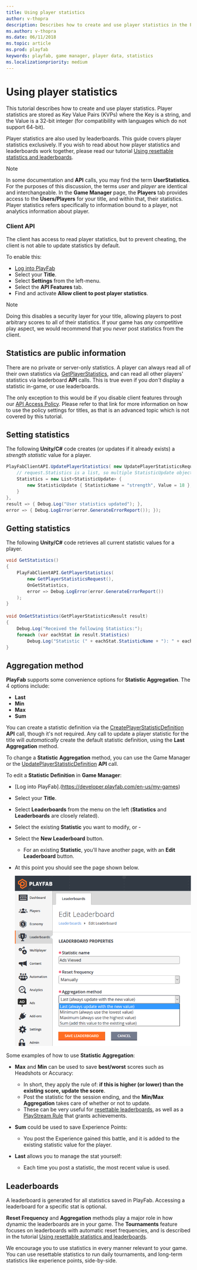 ```yaml
---
title: Using player statistics
author: v-thopra
description: Describes how to create and use player statistics in the PlayFab Game Manager.
ms.author: v-thopra
ms.date: 06/11/2018
ms.topic: article
ms.prod: playfab
keywords: playfab, game manager, player data, statistics
ms.localizationpriority: medium
---
```


# Using player statistics

This tutorial describes how to create and use player statistics. Player statistics are stored as Key Value Pairs (KVPs) where the Key is a string, and the Value is a 32-bit integer (for compatibility with languages which do not support 64-bit).

Player statistics are also used by leaderboards. This guide covers player statistics exclusively. If you wish to read about how player statistics and leaderboards work together, please read our tutorial [Using resettable statistics and leaderboards](../../social/tournaments-leaderboards/using-resettable-statistics-and-leaderboards.md).


> [!NOTE]
> In some documentation and **API** calls, you may find the term **UserStatistics**. For the purposes of this discussion, the terms *user* and *player* are identical and interchangeable. In the **Game Manager** page, the **Players** tab provides access to the **Users/Players** for your title, and within that, their statistics. Player statistics refers specifically to information bound to a player, not analytics information about player.

### Client API

The client has access to read player statistics, but to prevent cheating, the client is not able to update statistics by default.

To enable this:

- [Log into PlayFab](https://developer.playfab.com/en-us/my-games)
- Select your **Title**.
- Select **Settings** from the left-menu.
- Select the **API Features** tab.
- Find and activate **Allow client to post player statistics**.

> [!NOTE]
> Doing this disables a security layer for your title, allowing players to post arbitrary scores to all of their statistics. If your game has *any* competitive play aspect, we would recommend that you *never* post statistics from the client.

## Statistics are public information

There are no private or server-only statistics. A player can always read all of their own statistics via [GetPlayerStatistics](xref:titleid.playfabapi.com.client.playerdatamanagement.getplayerstatistics), and  can read all other players' statistics via leaderboard **API** calls. This is true even if you *don't* display a statistic in-game, or use leaderboards.

The only exception to this would be if you disable client features through our [API Access Policy](../../config/gamemanager/api-access-policy.md). Please refer to that link for more information on how to use the policy settings for titles, as that is an advanced topic which is not covered by this tutorial.

## Setting statistics

The following **Unity/C#** code creates (or updates if it already exists) a *strength statistic* value for a player.

```csharp
PlayFabClientAPI.UpdatePlayerStatistics( new UpdatePlayerStatisticsRequest {
    // request.Statistics is a list, so multiple StatisticUpdate objects can be defined if required.
    Statistics = new List<StatisticUpdate> {
        new StatisticUpdate { StatisticName = "strength", Value = 18 },
    }
},
result => { Debug.Log("User statistics updated"); },
error => { Debug.LogError(error.GenerateErrorReport()); });
```

## Getting statistics

The following **Unity/C#** code retrieves all current statistic values for a player.

```csharp
void GetStatistics()
{
    PlayFabClientAPI.GetPlayerStatistics(
        new GetPlayerStatisticsRequest(),
        OnGetStatistics,
        error => Debug.LogError(error.GenerateErrorReport())
    );
}

void OnGetStatistics(GetPlayerStatisticsResult result)
{
    Debug.Log("Received the following Statistics:");
    foreach (var eachStat in result.Statistics)
        Debug.Log("Statistic (" + eachStat.StatisticName + "): " + eachStat.Value);
}
```

## Aggregation method

**PlayFab** supports some convenience options for **Statistic Aggregation**. The 4 options include:

- **Last**
- **Min**
- **Max**
- **Sum**

You can create a statistic definition via the [CreatePlayerStatisticDefinition](xref:titleid.playfabapi.com.admin.playerdatamanagement.createplayerstatisticdefinition) **API** call, though it's not required. Any call to update a player statistic for the title will *automatically* create the default statistic definition, using the **Last Aggregation** method.

To change a **Statistic Aggregation** method, you can use the Game Manager or the [UpdatePlayerStatisticDefinition](xref:titleid.playfabapi.com.admin.playerdatamanagement.updateplayerstatisticdefinition) **API** call.

To edit a **Statistic Definition** in **Game Manager**:

- [Log into PlayFab].(https://developer.playfab.com/en-us/my-games)
- Select your **Title**.
- Select **Leaderboards** from the menu on the left (**Statistics** and **Leaderboards** are closely related).
- Select the existing **Statistic** you want to modify, or - 
- Select the **New Leaderboard** button.
  - For an existing **Statistic**, you'll have another page, with an **Edit Leaderboard** button.

- At this point you should see the page shown below.

  ![PlayFab Leaderboards - Edit Leaderboard - Stat aggregation](media/tutorials/playfab-edit-leaderboard-stat-aggregation.png)  

Some examples of how to use **Statistic Aggregation**:

- **Max** and **Min** can be used to save **best/worst** scores such as Headshots or Accuracy:
  - In short, they apply the rule of: **if this is higher (or lower) than the existing score, update the score**.
  - Post the statistic for the session ending, and the **Min/Max Aggregation** takes care of whether or not to update.
  - These can be very useful for [resettable leaderboards](../../social/tournaments-leaderboards/using-resettable-statistics-and-leaderboards.md), as well as a [PlayStream Rule](https://playfab.com/introducing-playstream/) that grants achievements.

- **Sum** could be used to save Experience Points:
  - You post the Experience gained this battle, and it is added to the existing statistic value for the player.

- **Last** allows you to manage the stat yourself:
  - Each time you post a statistic, the most recent value is used.

## Leaderboards

A leaderboard is generated for all statistics saved in PlayFab. Accessing a leaderboard for a specific stat is optional.

**Reset Frequency** and **Aggregation** methods play a major role in how dynamic the leaderboards are in your game. The **Tournaments** feature focuses on leaderboards with automatic reset frequencies, and is described in the tutorial [Using resettable statistics and leaderboards](../../social/tournaments-leaderboards/using-resettable-statistics-and-leaderboards.md).

We encourage you to use statistics in every manner relevant to your game. You can use resettable statistics to run daily tournaments, and long-term statistics like experience points, side-by-side.
